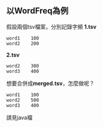 ## 以WordFreq為例

假設兩個tsv檔案，分別記錄字頻
**1.tsv**
```
word1    100
word2    200
```
**2.tsv**
```
word2    300
word3    400
```
想要合併成**merged.tsv**，怎麼做呢？
```
word1    100
word2    500
word3    400
```

請見java檔
